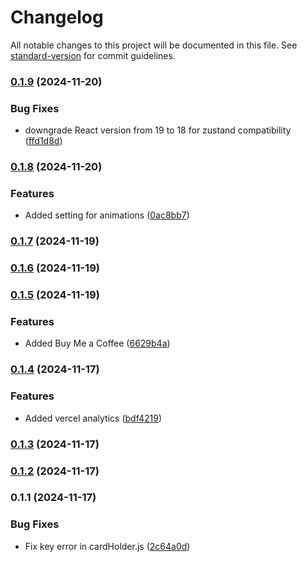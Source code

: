 # Changelog

All notable changes to this project will be documented in this file. See [standard-version](https://github.com/conventional-changelog/standard-version) for commit guidelines.

### [0.1.9](https://github.com/PraveenShinde3/tailwind-animations/compare/v0.1.8...v0.1.9) (2024-11-20)


### Bug Fixes

* downgrade React version from 19 to 18 for zustand compatibility ([ffd1d8d](https://github.com/PraveenShinde3/tailwind-animations/commit/ffd1d8da5be3bc63094fcb6fa76c5cce85b3b1b0))

### [0.1.8](https://github.com/PraveenShinde3/tailwind-animations/compare/v0.1.7...v0.1.8) (2024-11-20)


### Features

* Added setting for animations ([0ac8bb7](https://github.com/PraveenShinde3/tailwind-animations/commit/0ac8bb7a78bffc6f5d0741d2825ace7743b5487c))

### [0.1.7](https://github.com/PraveenShinde3/tailwind-animations/compare/v0.1.6...v0.1.7) (2024-11-19)

### [0.1.6](https://github.com/PraveenShinde3/tailwind-animations/compare/v0.1.5...v0.1.6) (2024-11-19)

### [0.1.5](https://github.com/PraveenShinde3/tailwind-animations/compare/v0.1.4...v0.1.5) (2024-11-19)


### Features

* Added Buy Me a Coffee ([6629b4a](https://github.com/PraveenShinde3/tailwind-animations/commit/6629b4afad5b2eef0ef66885f28b76cd83cef754))

### [0.1.4](https://github.com/PraveenShinde3/tailwind-animations/compare/v0.1.3...v0.1.4) (2024-11-17)


### Features

* Added vercel analytics ([bdf4219](https://github.com/PraveenShinde3/tailwind-animations/commit/bdf421941b4515bee1477570ea7aec57a6039f04))

### [0.1.3](https://github.com/PraveenShinde3/tailwind-animations/compare/v0.1.2...v0.1.3) (2024-11-17)

### [0.1.2](https://github.com/PraveenShinde3/tailwind-animations/compare/v0.1.1...v0.1.2) (2024-11-17)

### 0.1.1 (2024-11-17)


### Bug Fixes

* Fix key error in cardHolder.js ([2c64a0d](https://github.com/PraveenShinde3/tailwind-animations/commit/2c64a0deac6836a801b4c1d5606738b9877bc58b))
